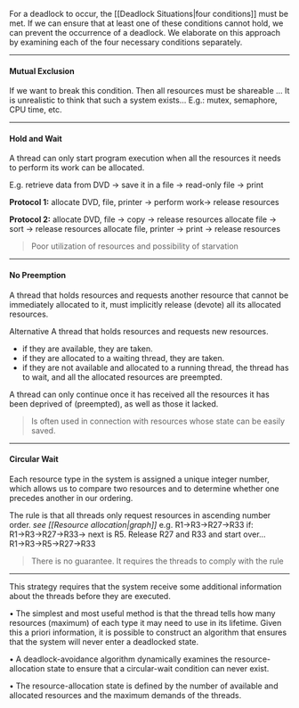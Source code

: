 For a deadlock to occur, the [[Deadlock Situations|four conditions]] must be met.
If we can ensure that at least one of these conditions cannot hold, we can prevent the occurrence of a deadlock.
We elaborate on this approach by examining each of the four
necessary conditions separately.

***
#### Mutual Exclusion
If we want to break this condition. Then all resources must be
shareable …
It is unrealistic to think that such a system exists…
E.g.: mutex, semaphore, CPU time, etc.

***
#### Hold and Wait
A thread can only start program execution when all the resources it
needs to perform its work can be allocated.

E.g. retrieve data from DVD → save it in a file → read-only file → print

**Protocol 1:**
allocate DVD, file, printer → perform work→ release resources

**Protocol 2:**
allocate DVD, file → copy → release resources
allocate file → sort → release resources
allocate file, printer → print → release resources

>Poor utilization of resources and possibility of starvation
***
#### No Preemption
A thread that holds resources and requests another resource that cannot be immediately allocated to it, must implicitly release (devote) all its allocated resources.

Alternative
A thread that holds resources and requests new resources.
* if they are available, they are taken.
* if they are allocated to a waiting thread, they are taken.
* if they are not available and allocated to a running thread, the thread has to wait, and all the allocated resources are preempted.

A thread can only continue once it has received all the resources it has
been deprived of (preempted), as well as those it lacked.

>Is often used in connection with resources whose state can be easily saved.

***
#### Circular Wait
Each resource type in the system is assigned a unique integer number,
which allows us to compare two resources and to determine whether
one precedes another in our ordering.

The rule is that all threads only request resources in ascending number order.
*see [[Resource allocation|graph]]*
e.g.
R1→R3→R27→R33
if:
R1→R3→R27→R33→ next is R5. Release R27 and R33 and start over…
R1→R3→R5→R27→R33

>There is no guarantee. It requires the threads to comply with the rule

***
This strategy requires that the system receive some additional
information about the threads before they are executed.

• The simplest and most useful method is that the thread tells how
many resources (maximum) of each type it may need to use in its
lifetime. Given this a priori information, it is possible to construct
an algorithm that ensures that the system will never enter a
deadlocked state.

• A deadlock-avoidance algorithm dynamically examines the
resource-allocation state to ensure that a circular-wait condition
can never exist.

• The resource-allocation state is defined by the number of
available and allocated resources and the maximum demands of
the threads.